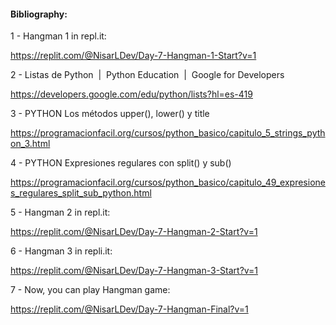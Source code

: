 #### Bibliography:

1 - Hangman 1 in repl.it:

https://replit.com/@NisarLDev/Day-7-Hangman-1-Start?v=1

2 - Listas de Python  |  Python Education  |  Google for Developers

https://developers.google.com/edu/python/lists?hl=es-419


3 - PYTHON Los métodos upper(), lower() y title

https://programacionfacil.org/cursos/python_basico/capitulo_5_strings_python_3.html

4 - PYTHON Expresiones regulares con split() y sub()

https://programacionfacil.org/cursos/python_basico/capitulo_49_expresiones_regulares_split_sub_python.html

5 - Hangman 2 in repl.it:

https://replit.com/@NisarLDev/Day-7-Hangman-2-Start?v=1

6 - Hangman 3 in repli.it:

https://replit.com/@NisarLDev/Day-7-Hangman-3-Start?v=1

7 - Now, you can play Hangman game:

https://replit.com/@NisarLDev/Day-7-Hangman-Final?v=1
